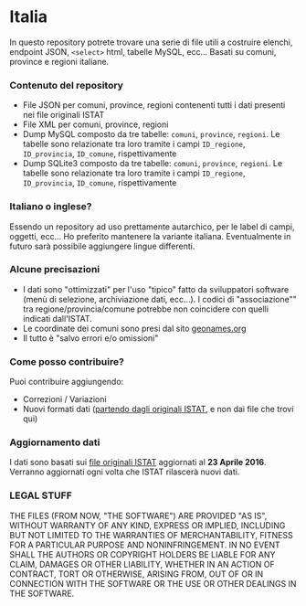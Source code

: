 # Italia

In questo repository potrete trovare una serie di file utili a costruire elenchi, endpoint JSON, `<select>` html, tabelle MySQL, ecc... Basati su comuni, province e regioni italiane.

### Contenuto del repository

* File JSON per comuni, province, regioni contenenti tutti i dati presenti nei file originali ISTAT
* File XML per comuni, province, regioni
* Dump MySQL composto da tre tabelle: `comuni`, `province`, `regioni`. Le tabelle sono relazionate tra loro tramite i campi `ID_regione`, `ID_provincia`, `ID_comune`, rispettivamente 
* Dump SQLite3 composto da tre tabelle: `comuni`, `province`, `regioni`. Le tabelle sono relazionate tra loro tramite i campi `ID_regione`, `ID_provincia`, `ID_comune`, rispettivamente

### Italiano o inglese?

Essendo un repository ad uso prettamente autarchico, per le label di campi, oggetti, ecc... Ho preferito mantenere la variante italiana. Eventualmente in futuro sarà possibile aggiungere lingue differenti. 

### Alcune precisazioni

* I dati sono "ottimizzati" per l'uso "tipico" fatto da sviluppatori software (menù di selezione, archiviazione dati, ecc...). I codici di "associazione"" tra regione/provincia/comune potrebbe non coincidere
 con quelli indicati dall'ISTAT.
* Le coordinate dei comuni sono presi dal sito [geonames.org](http://www.geonames.org/)
* Il tutto è "salvo errori e/o omissioni"

### Come posso contribuire?

Puoi contribuire aggiungendo:

* Correzioni / Variazioni
* Nuovi formati dati ([partendo dagli originali ISTAT](http://www.istat.it/it/archivio/6789), e non dai file che trovi qui)

### Aggiornamento dati

I dati sono basati sui [file originali ISTAT](http://www.istat.it/it/archivio/6789) aggiornati al **23 Aprile 2016**. Verranno aggiornati ogni volta che ISTAT rilascerà nuovi dati.

### LEGAL STUFF

THE FILES (FROM NOW, "THE SOFTWARE") ARE PROVIDED "AS IS", WITHOUT WARRANTY OF ANY KIND, EXPRESS OR IMPLIED, INCLUDING BUT NOT LIMITED TO THE WARRANTIES OF MERCHANTABILITY,
FITNESS FOR A PARTICULAR PURPOSE AND NONINFRINGEMENT. IN NO EVENT SHALL THE AUTHORS OR COPYRIGHT HOLDERS BE LIABLE FOR ANY CLAIM, DAMAGES OR OTHER LIABILITY,
WHETHER IN AN ACTION OF CONTRACT, TORT OR OTHERWISE, ARISING FROM, OUT OF OR IN CONNECTION WITH THE SOFTWARE OR THE USE OR OTHER DEALINGS IN THE SOFTWARE.